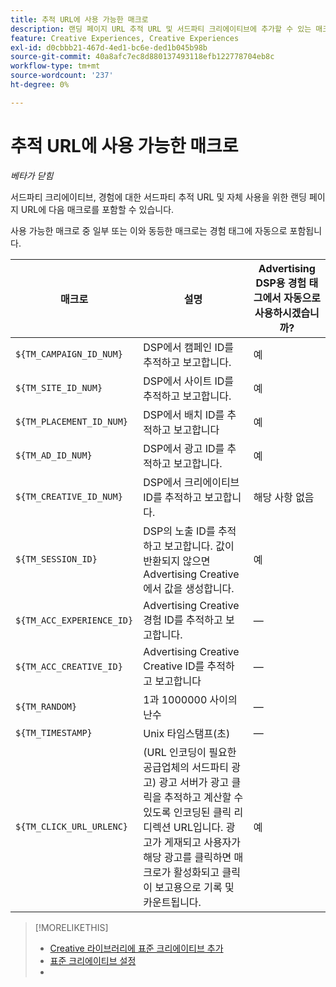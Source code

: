```yaml
---
title: 추적 URL에 사용 가능한 매크로
description: 랜딩 페이지 URL 추적 URL 및 서드파티 크리에이티브에 추가할 수 있는 매크로를 참조합니다.
feature: Creative Experiences, Creative Experiences
exl-id: d0cbbb21-467d-4ed1-bc6e-ded1b045b98b
source-git-commit: 40a8afc7ec8d880137493118efb122778704eb8c
workflow-type: tm+mt
source-wordcount: '237'
ht-degree: 0%

---
```


# 추적 URL에 사용 가능한 매크로

*베타가 닫힘*

<!-- More feature metadata??? -->

서드파티 크리에이티브, 경험에 대한 서드파티 추적 URL 및 자체 사용을 위한 랜딩 페이지 URL에 다음 매크로를 포함할 수 있습니다.

사용 가능한 매크로 중 일부 또는 이와 동등한 매크로는 경험 태그에 자동으로 포함됩니다.

<!-- Later: 

| Macro | Description | Automatically in experience tags for Advertising DSP? | Automatically in experience tags for [!DNL Google Campaign Manager 360]? |
| --- | --- | --- | --- |
| `${TM_CAMPAIGN_ID_NUM}` | Tracks and reports the campaign ID from the DSP | Yes | No, but tags include the equivalent [!DNL Google Campaign Manager 360] macro `%ebuy!` |
| `${TM_SITE_ID_NUM}` | Tracks and reports the site ID from the DSP | Yes | No, but tags include the equivalent [!DNL Google Campaign Manager 360] macro `%esid!` |
| `${TM_PLACEMENT_ID_NUM}` | Tracks and reports the placement ID from the DSP | Yes | No, but tags include the equivalent [!DNL Google Campaign Manager 360] macro `%epid!` |
| `${TM_AD_ID_NUM}` | Tracks and reports the ad ID from the DSP | Yes | No, but tags include the equivalent [!DNL Google Campaign Manager 360] macro `%eaid!` |
| `${TM_CREATIVE_ID_NUM}` | Tracks and reports the creative ID from the DSP | N/A | No, but tags include the equivalent [!DNL Google Campaign Manager 360] macro `%ecid!` |
| `${TM_SESSION_ID}` | Tracks and reports the impression ID from the DSP. If a value isn't returned, Advertising Creative generates one. | Yes | &mdash; |
| `${TM_ACC_EXPERIENCE_ID}` | Tracks and reports the Advertising Creative experience ID | &mdash; | &mdash; |
| `${TM_ACC_CREATIVE_ID}` | Tracks and reports the Advertising Creative creative ID | &mdash; | &mdash; |
| `${TM_RANDOM}` | A random number between 1 and 1000000 | &mdash; | &mdash; |
| `${TM_TIMESTAMP}` | The Unix Timestamp (in seconds) | &mdash; | &mdash; |
| `${TM_CLICK_URL_URLENC}` | (For third-party ads from vendors who require URL encoding) The encoded click redirect URL, which enables ad servers to track and count ad clicks. When the ad is served and the user clicks on it, the macro is activated, and the click is recorded and counted for reporting purposes. | Yes | &mdash; |

-->

| 매크로 | 설명 | Advertising DSP용 경험 태그에서 자동으로 사용하시겠습니까? |
| --- | --- | --- |
| `${TM_CAMPAIGN_ID_NUM}` | DSP에서 캠페인 ID를 추적하고 보고합니다. | 예 |
| `${TM_SITE_ID_NUM}` | DSP에서 사이트 ID를 추적하고 보고합니다. | 예 |
| `${TM_PLACEMENT_ID_NUM}` | DSP에서 배치 ID를 추적하고 보고합니다 | 예 |
| `${TM_AD_ID_NUM}` | DSP에서 광고 ID를 추적하고 보고합니다. | 예 |
| `${TM_CREATIVE_ID_NUM}` | DSP에서 크리에이티브 ID를 추적하고 보고합니다. | 해당 사항 없음 |
| `${TM_SESSION_ID}` | DSP의 노출 ID를 추적하고 보고합니다. 값이 반환되지 않으면 Advertising Creative에서 값을 생성합니다. | 예 |
| `${TM_ACC_EXPERIENCE_ID}` | Advertising Creative 경험 ID를 추적하고 보고합니다. | — |
| `${TM_ACC_CREATIVE_ID}` | Advertising Creative Creative ID를 추적하고 보고합니다 | — |
| `${TM_RANDOM}` | 1과 1000000 사이의 난수 | — |
| `${TM_TIMESTAMP}` | Unix 타임스탬프(초) | — |
| `${TM_CLICK_URL_URLENC}` | (URL 인코딩이 필요한 공급업체의 서드파티 광고) 광고 서버가 광고 클릭을 추적하고 계산할 수 있도록 인코딩된 클릭 리디렉션 URL입니다. 광고가 게재되고 사용자가 해당 광고를 클릭하면 매크로가 활성화되고 클릭이 보고용으로 기록 및 카운트됩니다. | 예 |

>[!MORELIKETHIS]
>
>* [Creative 라이브러리에 표준 크리에이티브 추가](/help/creative/creative-libraries/creative-add-standard.md#creative-add-third-party)
>* [표준 크리에이티브 설정](/help/creative/creative-libraries/creative-settings-standard.md#creative-settings-third-party)
>* 
